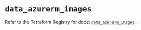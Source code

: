 # `data_azurerm_images`

Refer to the Terraform Registry for docs: [`data_azurerm_images`](https://registry.terraform.io/providers/hashicorp/azurerm/4.4.0/docs/data-sources/images).
